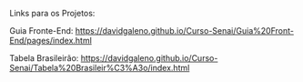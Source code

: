 Links para os Projetos:

Guia Fronte-End:
https://davidgaleno.github.io/Curso-Senai/Guia%20Front-End/pages/index.html

Tabela Brasileirão:
https://davidgaleno.github.io/Curso-Senai/Tabela%20Brasileir%C3%A3o/index.html
